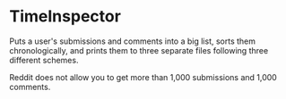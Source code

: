 TimeInspector
========

Puts a user's submissions and comments into a big list, sorts them chronologically, and prints them to three separate files following three different schemes.

Reddit does not allow you to get more than 1,000 submissions and 1,000 comments.